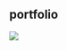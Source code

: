 ## portfolio

<img src="https://github.com/user-attachments/assets/6ce64228-60f1-4147-b708-a1278434eee0" />
